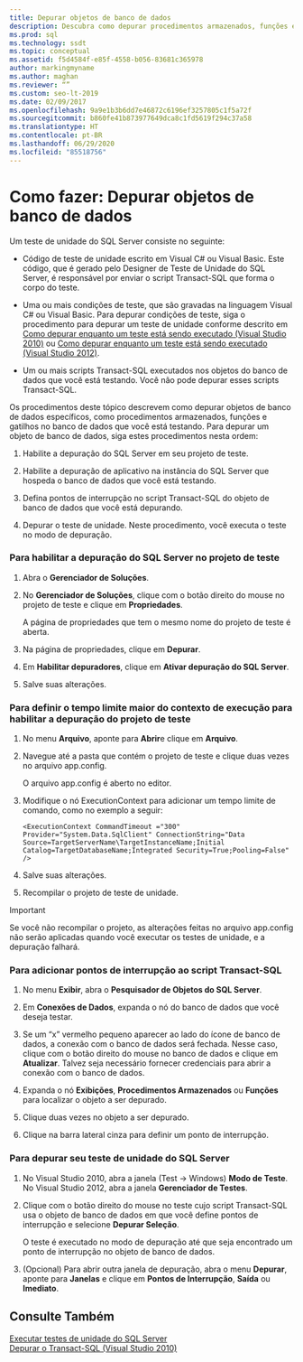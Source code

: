 ```yaml
---
title: Depurar objetos de banco de dados
description: Descubra como depurar procedimentos armazenados, funções e gatilhos. Veja como ativar a depuração, definir pontos de interrupção e executar um teste de unidade do SQL Server no modo de depuração.
ms.prod: sql
ms.technology: ssdt
ms.topic: conceptual
ms.assetid: f5d4584f-e85f-4558-b056-83681c365978
author: markingmyname
ms.author: maghan
ms.reviewer: “”
ms.custom: seo-lt-2019
ms.date: 02/09/2017
ms.openlocfilehash: 9a9e1b3b6dd7e46872c6196ef3257805c1f5a72f
ms.sourcegitcommit: b860fe41b873977649dca8c1fd5619f294c37a58
ms.translationtype: HT
ms.contentlocale: pt-BR
ms.lasthandoff: 06/29/2020
ms.locfileid: "85518756"
---
```

# <a name="how-to--debug-database-objects"></a>Como fazer:  Depurar objetos de banco de dados

Um teste de unidade do SQL Server consiste no seguinte:  
  
-   Código de teste de unidade escrito em Visual C\# ou Visual Basic. Este código, que é gerado pelo Designer de Teste de Unidade do SQL Server, é responsável por enviar o script Transact\-SQL que forma o corpo do teste.  
  
-   Uma ou mais condições de teste, que são gravadas na linguagem Visual C\# ou Visual Basic. Para depurar condições de teste, siga o procedimento para depurar um teste de unidade conforme descrito em [Como depurar enquanto um teste está sendo executado (Visual Studio 2010)](https://msdn.microsoft.com/library/ms182484(VS.100).aspx) ou [Como depurar enquanto um teste está sendo executado (Visual Studio 2012)](https://msdn.microsoft.com/library/ms182484.aspx).  
  
-   Um ou mais scripts Transact\-SQL executados nos objetos do banco de dados que você está testando. Você não pode depurar esses scripts Transact\-SQL.  
  
Os procedimentos deste tópico descrevem como depurar objetos de banco de dados específicos, como procedimentos armazenados, funções e gatilhos no banco de dados que você está testando. Para depurar um objeto de banco de dados, siga estes procedimentos nesta ordem:  
  
1.  Habilite a depuração do SQL Server em seu projeto de teste.  
  
2.  Habilite a depuração de aplicativo na instância do SQL Server que hospeda o banco de dados que você está testando.  
  
3.  Defina pontos de interrupção no script Transact\-SQL do objeto de banco de dados que você está depurando.  
  
4.  Depurar o teste de unidade. Neste procedimento, você executa o teste no modo de depuração.  
  
### <a name="to-enable-sql-debugging-on-your-test-project"></a>Para habilitar a depuração do SQL Server no projeto de teste  
  
1.  Abra o **Gerenciador de Soluções**.  
  
2.  No **Gerenciador de Soluções**, clique com o botão direito do mouse no projeto de teste e clique em **Propriedades**.  
  
    A página de propriedades que tem o mesmo nome do projeto de teste é aberta.  
  
3.  Na página de propriedades, clique em **Depurar**.  
  
4.  Em **Habilitar depuradores**, clique em **Ativar depuração do SQL Server**.  
  
5.  Salve suas alterações.  
  
### <a name="to-set-an-increased-execution-context-timeout-to-enable-debugging-for-your-test-project"></a>Para definir o tempo limite maior do contexto de execução para habilitar a depuração do projeto de teste  
  
1.  No menu **Arquivo**, aponte para **Abrir**e clique em **Arquivo**.  
  
2.  Navegue até a pasta que contém o projeto de teste e clique duas vezes no arquivo app.config.  
  
    O arquivo app.config é aberto no editor.  
  
3.  Modifique o nó ExecutionContext para adicionar um tempo limite de comando, como no exemplo a seguir:  
  
    ```  
    <ExecutionContext CommandTimeout ="300" Provider="System.Data.SqlClient" ConnectionString="Data Source=TargetServerName\TargetInstanceName;Initial Catalog=TargetDatabaseName;Integrated Security=True;Pooling=False" />  
    ```  
  
4.  Salve suas alterações.  
  
5.  Recompilar o projeto de teste de unidade.  
  
> [!IMPORTANT]  
> Se você não recompilar o projeto, as alterações feitas no arquivo app.config não serão aplicadas quando você executar os testes de unidade, e a depuração falhará.  
  
### <a name="to-add-breakpoints-to-your-transact-sql-script"></a>Para adicionar pontos de interrupção ao script Transact\-SQL  
  
1.  No menu **Exibir**, abra o **Pesquisador de Objetos do SQL Server**.  
  
2.  Em **Conexões de Dados**, expanda o nó do banco de dados que você deseja testar.  
  
3.  Se um “x” vermelho pequeno aparecer ao lado do ícone de banco de dados, a conexão com o banco de dados será fechada. Nesse caso, clique com o botão direito do mouse no banco de dados e clique em **Atualizar**. Talvez seja necessário fornecer credenciais para abrir a conexão com o banco de dados.  
  
4.  Expanda o nó **Exibições**, **Procedimentos Armazenados** ou **Funções** para localizar o objeto a ser depurado.  
  
5.  Clique duas vezes no objeto a ser depurado.  
  
6.  Clique na barra lateral cinza para definir um ponto de interrupção.  
  
### <a name="to-debug-your-sql-server-unit-test"></a>Para depurar seu teste de unidade do SQL Server  
  
1.  No Visual Studio 2010, abra a janela (Test -> Windows) **Modo de Teste**. No Visual Studio 2012, abra a janela **Gerenciador de Testes**.  
  
2.  Clique com o botão direito do mouse no teste cujo script Transact\-SQL usa o objeto de banco de dados em que você define pontos de interrupção e selecione **Depurar Seleção**.  
  
    O teste é executado no modo de depuração até que seja encontrado um ponto de interrupção no objeto de banco de dados.  
  
3.  (Opcional) Para abrir outra janela de depuração, abra o menu **Depurar**, aponte para **Janelas** e clique em **Pontos de Interrupção**, **Saída** ou **Imediato**.  
  
## <a name="see-also"></a>Consulte Também  
[Executar testes de unidade do SQL Server](../ssdt/running-sql-server-unit-tests.md)  
[Depurar o Transact-SQL (Visual Studio 2010)](https://go.microsoft.com/fwlink/?LinkId=163975)  
  

